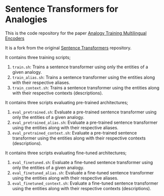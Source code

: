 # Sentence Transformers for Analogies

This is the code repository for the paper [Analogy Training Multilingual Encoders](https://ojs.aaai.org/index.php/AAAI/article/view/17524/17331)

It is a fork from the original [Sentence Transformers](https://github.com/UKPLab/sentence-transformers) repository.

It contains three training scripts;
1. `train.sh`: Trains a sentence transformer using only the entities of a given analogy.
2. `train_alias.sh`: Trains a sentence transformer using the entities along with their respective aliases.
3. `train_context.sh`: Trains a sentence transformer using the entities along with their respective contexts (descriptions).

It contains three scripts evaluating pre-trained architectures;
1. `eval_pretrained.sh`: Evaluate a pre-trained sentence transformer using only the entities of a given analogy.
2. `eval_pretrained_alias.sh`: Evaluate a pre-trained sentence transformer using the entities along with their respective aliases.
3. `eval_pretrained_context.sh`: Evaluate a pre-trained sentence transformer using the entities along with their respective contexts (descriptions).

It contains three scripts evaluating fine-tuned architectures;
1. `eval_finetuned.sh`: Evaluate a fine-tuned sentence transformer using only the entities of a given analogy.
2. `eval_finetuned_alias.sh`: Evaluate a fine-tuned sentence transformer using the entities along with their respective aliases.
3. `eval_finetuned_context.sh`: Evaluate a fine-tuned sentence transformer using the entities along with their respective contexts (descriptions).
